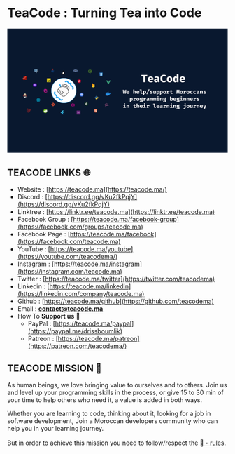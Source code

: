 # TeaCode : Turning Tea into Code

<img src="https://raw.githubusercontent.com/teacodema/.github/main/profile/assets/simplecover.png" alt="">

## **TEACODE LINKS** 🌐

- Website : [https://teacode.ma](https://teacode.ma/)
- Discord : [https://discord.gg/vKu2fkPqjY](https://discord.gg/vKu2fkPqjY)
- Linktree : [https://linktr.ee/teacode.ma](https://linktr.ee/teacode.ma)
- Facebook Group : [https://teacode.ma/facebook-group](https://facebook.com/groups/teacode.ma)
- Facebook Page : [https://teacode.ma/facebook](https://facebook.com/teacode.ma)
- YouTube : [https://teacode.ma/youtube](https://youtube.com/teacodema/)
- Instagram : [https://teacode.ma/instagram](https://instagram.com/teacode.ma)
- Twitter : [https://teacode.ma/twitter](https://twitter.com/teacodema)
- Linkedin : [https://teacode.ma/linkedin](https://linkedin.com/company/teacode.ma)
- Github : [https://teacode.ma/github](https://github.com/teacodema)
- Email : **[contact@teacode.ma](mailto:contact@teacode.ma)**
- How To **Support us** 💜
  - PayPal : [https://teacode.ma/paypal](https://paypal.me/drissboumlik)
  - Patreon : [https://teacode.ma/patreon](https://patreon.com/teacodema/)

## **TEACODE MISSION** 📜

As human beings, we love bringing value to ourselves and to others.
Join us and level up your programming skills in the process, or give 15 to 30 min of your time to help others who need it, a value is added in both ways.

Whether you are learning to code, thinking about it, looking for a job in software development, Join a Moroccan developers community who can help you in your learning journey.

But in order to achieve this mission you need to follow/respect the [📕・rules](https://www.notion.so/Rules-d1fdafdd0baa483a891f2b00d1719566).
